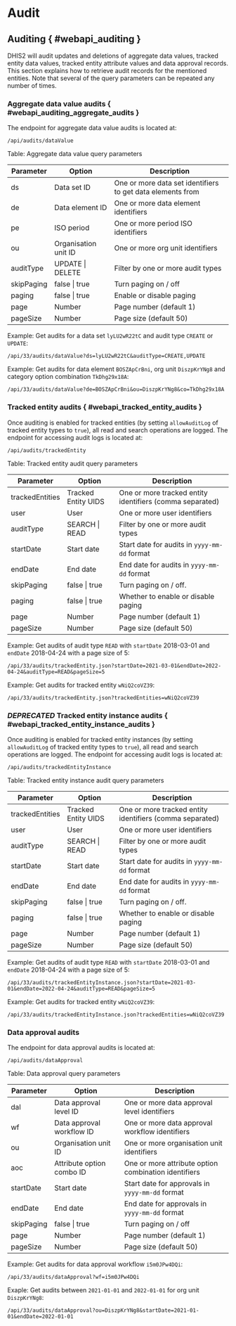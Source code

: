 # Audit

## Auditing { #webapi_auditing }

DHIS2 will audit updates and deletions of aggregate data values, tracked entity data values, tracked entity attribute values and data approval records. This section explains how to retrieve audit records for the mentioned entities. Note that several of the query parameters can be repeated any number of times.

### Aggregate data value audits { #webapi_auditing_aggregate_audits }

The endpoint for aggregate data value audits is located at:

```
/api/audits/dataValue
```

Table: Aggregate data value query parameters

| Parameter | Option | Description |
|---|---|---|
| ds | Data set ID | One or more data set identifiers to get data elements from |
| de | Data element ID | One or more data element identifiers |
| pe | ISO period | One or more period ISO identifiers |
| ou | Organisation unit ID | One or more org unit identifiers |
| auditType | UPDATE &#124; DELETE | Filter by one or more audit types |
| skipPaging | false &#124; true | Turn paging on / off |
| paging | false \| true | Enable or disable paging |
| page | Number | Page number (default 1) |
| pageSize | Number | Page size (default 50) |

Example: Get audits for a data set `lyLU2wR22tC` and audit type `CREATE` or `UPDATE`:

    /api/33/audits/dataValue?ds=lyLU2wR22tC&auditType=CREATE,UPDATE

Example: Get audits for data element `BOSZApCrBni`, org unit `DiszpKrYNg8` and category option combination `TkDhg29x18A`:

    /api/33/audits/dataValue?de=BOSZApCrBni&ou=DiszpKrYNg8&co=TkDhg29x18A

### Tracked entity audits { #webapi_tracked_entity_audits }

Once auditing is enabled for tracked entities (by setting `allowAuditLog` of tracked entity types to `true`), all read and search operations are logged. The endpoint for accessing audit logs is located at:

```
/api/audits/trackedEntity
```

Table: Tracked entity audit query parameters

| Parameter | Option | Description |
|---|---|---|
| trackedEntities | Tracked Entity UIDS | One or more tracked entity identifiers (comma separated) |
| user | User | One or more user identifiers |
| auditType | SEARCH &#124; READ | Filter by one or more audit types |
| startDate | Start date | Start date for audits in `yyyy-mm-dd` format |
| endDate | End date | End date for audits in `yyyy-mm-dd` format |
| skipPaging | false &#124; true | Turn paging on / off. |
| paging | false \| true | Whether to enable or disable paging |
| page | Number | Page number  (default 1) |
| pageSize | Number | Page size  (default 50) |

Example: Get audits of audit type `READ` with `startDate` 2018-03-01 and `endDate` 2018-04-24 with a page size of 5:

    /api/33/audits/trackedEntity.json?startDate=2021-03-01&endDate=2022-04-24&auditType=READ&pageSize=5

Example: Get audits for tracked entity `wNiQ2coVZ39`:

    /api/33/audits/trackedEntity.json?trackedEntities=wNiQ2coVZ39

### ***DEPRECATED*** Tracked entity instance audits { #webapi_tracked_entity_instance_audits }

Once auditing is enabled for tracked entity instances (by setting `allowAuditLog` of tracked entity types to `true`), all read and search operations are logged. The endpoint for accessing audit logs is located at:

```
/api/audits/trackedEntityInstance
```

Table: Tracked entity instance audit query parameters

| Parameter | Option | Description |
|---|---|---|
| trackedEntities | Tracked Entity UIDS | One or more tracked entity identifiers (comma separated) |
| user | User | One or more user identifiers |
| auditType | SEARCH &#124; READ | Filter by one or more audit types |
| startDate | Start date | Start date for audits in `yyyy-mm-dd` format |
| endDate | End date | End date for audits in `yyyy-mm-dd` format |
| skipPaging | false &#124; true | Turn paging on / off. |
| paging | false \| true | Whether to enable or disable paging |
| page | Number | Page number  (default 1) |
| pageSize | Number | Page size  (default 50) |

Example: Get audits of audit type `READ` with `startDate` 2018-03-01 and `endDate` 2018-04-24 with a page size of 5:

    /api/33/audits/trackedEntityInstance.json?startDate=2021-03-01&endDate=2022-04-24&auditType=READ&pageSize=5

Example: Get audits for tracked entity `wNiQ2coVZ39`:

    /api/33/audits/trackedEntityInstance.json?trackedEntities=wNiQ2coVZ39


### Data approval audits

The endpoint for data approval audits is located at:

```
/api/audits/dataApproval
```

Table: Data approval query parameters

| Parameter | Option | Description |
|---|---|---|
| dal | Data approval level ID | One or more data approval level identifiers |
| wf | Data approval workflow ID | One or more data approval workflow identifiers |
| ou | Organisation unit ID | One or more organisation unit identifiers |
| aoc | Attribute option combo ID | One or more attribute option combination identifiers |
| startDate | Start date | Start date for approvals in `yyyy-mm-dd` format |
| endDate | End date | End date for approvals in `yyyy-mm-dd` format |
| skipPaging | false &#124; true | Turn paging on / off |
| page | Number | Page number (default 1) |
| pageSize | Number | Page size (default 50) |

Example: Get audits for data approval workflow `i5m0JPw4DQi`:

    /api/33/audits/dataApproval?wf=i5m0JPw4DQi

Exaple: Get audits between `2021-01-01` and `2022-01-01` for org unit `DiszpKrYNg8`:

    /api/33/audits/dataApproval?ou=DiszpKrYNg8&startDate=2021-01-01&endDate=2022-01-01
